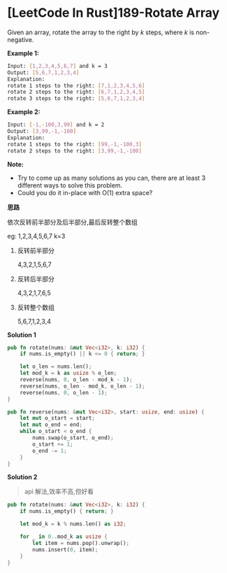 # [LeetCode In Rust]189-Rotate Array


<!--more-->

Given an array, rotate the array to the right by *k* steps, where *k* is non-negative.

**Example 1:**

```bash
Input: [1,2,3,4,5,6,7] and k = 3
Output: [5,6,7,1,2,3,4]
Explanation:
rotate 1 steps to the right: [7,1,2,3,4,5,6]
rotate 2 steps to the right: [6,7,1,2,3,4,5]
rotate 3 steps to the right: [5,6,7,1,2,3,4]
```

**Example 2:**

```bash
Input: [-1,-100,3,99] and k = 2
Output: [3,99,-1,-100]
Explanation: 
rotate 1 steps to the right: [99,-1,-100,3]
rotate 2 steps to the right: [3,99,-1,-100]
```

**Note:**

- Try to come up as many solutions as you can, there are at least 3 different ways to solve this problem.
- Could you do it in-place with O(1) extra space?



**思路**

依次反转前半部分及后半部分,最后反转整个数组

eg: 1,2,3,4,5,6,7  k=3

1. 反转前半部分

   4,3,2,1,5,6,7

2. 反转后半部分

   4,3,2,1,7,6,5

3. 反转整个数组

   5,6,7,1,2,3,4



**Solution 1**

```rust
pub fn rotate(nums: &mut Vec<i32>, k: i32) {
    if nums.is_empty() || k <= 0 { return; }

    let o_len = nums.len();
    let mod_k = k as usize % o_len;
    reverse(nums, 0, o_len - mod_k - 1);
    reverse(nums, o_len - mod_k, o_len - 1);
    reverse(nums, 0, o_len - 1);
}

pub fn reverse(nums: &mut Vec<i32>, start: usize, end: usize) {
    let mut o_start = start;
    let mut o_end = end;
    while o_start < o_end {
        nums.swap(o_start, o_end);
        o_start += 1;
        o_end -= 1;
    }
}
```


**Solution 2**

> api 解法,效率不高,但好看

```rust
pub fn rotate(nums: &mut Vec<i32>, k: i32) {
    if nums.is_empty() { return; }

    let mod_k = k % nums.len() as i32;

    for _ in 0..mod_k as usize {
        let item = nums.pop().unwrap();
        nums.insert(0, item);
    }
}
```
